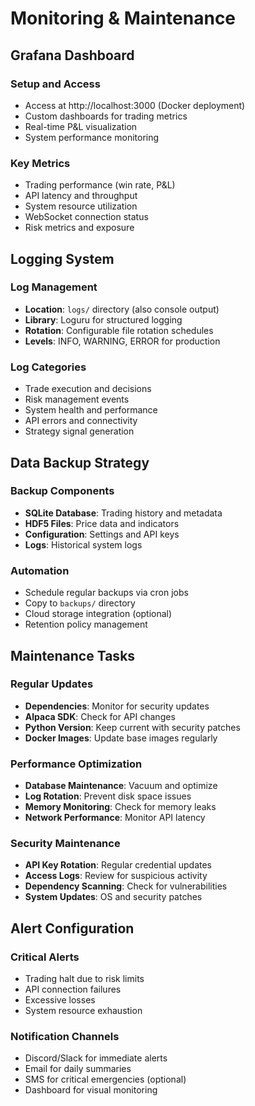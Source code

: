 # Monitoring & Maintenance

## Grafana Dashboard

### Setup and Access
- Access at http://localhost:3000 (Docker deployment)
- Custom dashboards for trading metrics
- Real-time P&L visualization
- System performance monitoring

### Key Metrics
- Trading performance (win rate, P&L)
- API latency and throughput
- System resource utilization
- WebSocket connection status
- Risk metrics and exposure

## Logging System

### Log Management
- **Location**: `logs/` directory (also console output)
- **Library**: Loguru for structured logging
- **Rotation**: Configurable file rotation schedules
- **Levels**: INFO, WARNING, ERROR for production

### Log Categories
- Trade execution and decisions
- Risk management events
- System health and performance
- API errors and connectivity
- Strategy signal generation

## Data Backup Strategy

### Backup Components
- **SQLite Database**: Trading history and metadata
- **HDF5 Files**: Price data and indicators
- **Configuration**: Settings and API keys
- **Logs**: Historical system logs

### Automation
- Schedule regular backups via cron jobs
- Copy to `backups/` directory
- Cloud storage integration (optional)
- Retention policy management

## Maintenance Tasks

### Regular Updates
- **Dependencies**: Monitor for security updates
- **Alpaca SDK**: Check for API changes
- **Python Version**: Keep current with security patches
- **Docker Images**: Update base images regularly

### Performance Optimization
- **Database Maintenance**: Vacuum and optimize
- **Log Rotation**: Prevent disk space issues
- **Memory Monitoring**: Check for memory leaks
- **Network Performance**: Monitor API latency

### Security Maintenance
- **API Key Rotation**: Regular credential updates
- **Access Logs**: Review for suspicious activity
- **Dependency Scanning**: Check for vulnerabilities
- **System Updates**: OS and security patches

## Alert Configuration

### Critical Alerts
- Trading halt due to risk limits
- API connection failures
- Excessive losses
- System resource exhaustion

### Notification Channels
- Discord/Slack for immediate alerts
- Email for daily summaries
- SMS for critical emergencies (optional)
- Dashboard for visual monitoring